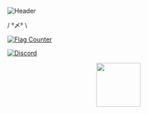 ![Header](https://i.imgur.com/a5mJ991.png)

/ °〆° \ 

<a href="https://info.flagcounter.com/wugL"><img src="https://s05.flagcounter.com/count2/wugL/bg_FFFFFF/txt_000000/border_CCCCCC/columns_2/maxflags_10/viewers_0/labels_1/pageviews_1/flags_0/percent_0/" alt="Flag Counter" border="0"></a>


[![Discord](https://img.shields.io/discord/1203767982157733888)](https://discord.gg/QMK6YAZ2UQ)


<div id="header" align="center">
  <img src="(https://i.imgur.com/zpRmwZG.gif)" width="100"/>
</div>

